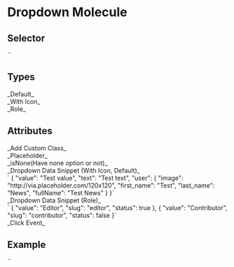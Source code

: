 # Dropdown Molecule

<h2>Selector</h2>
`<ui-dropdown></ui-dropdown>` 

<h2>Types</h2>
_Default_ <br>
_With Icon_ <br>
_Role_ <br>

<h2>Attributes</h2>
_Add Custom Class_ <br>
_Placeholder_ <br>
_isNone(Have none option or not)_ <br>
_Dropdown Data Snippet (With Icon, Default)_ <br>
` {
   "value": "Test value",
   "text": "Test text",
   "user": {
     "image": "http://via.placeholder.com/120x120",
     "first_name": "Test",
     "last_name": "News",
     "fullName": "Test News"
   }
 }`<br>
_Dropdown Data Snippet (Role)_ <br>
` {
     "value": "Editor",
     "slug": "editor",
     "status": true
   },
   {
     "value": "Contributor",
     "slug": "contributor",
     "status": false
   }`<br>
_Click Event_

<h2>Example</h2>
`<ui-dropdown [type]="'role'" [roleData]='customData' (onRoleChange)="_onRoleClick($event)"></ui-dropdown>`



